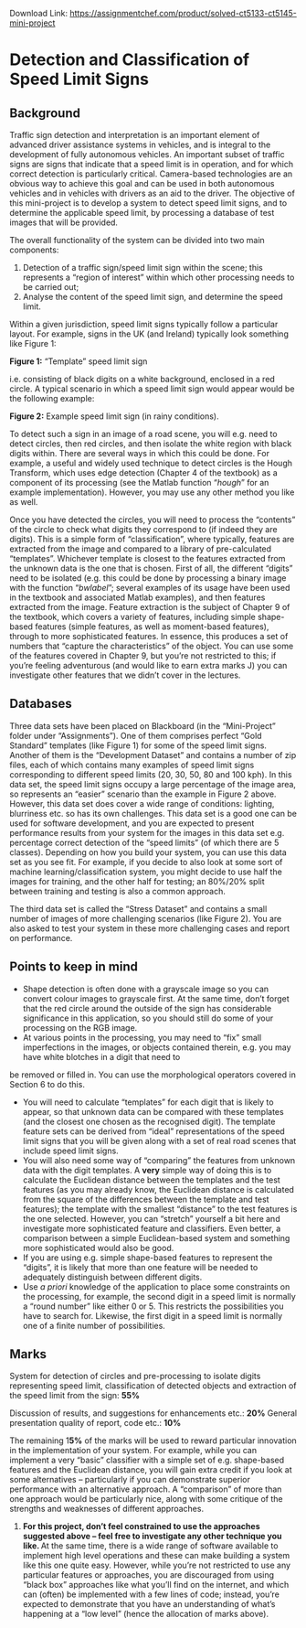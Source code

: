 Download Link: https://assignmentchef.com/product/solved-ct5133-ct5145-mini-project
<br>



<h1>Detection and Classification of Speed Limit Signs</h1>




<h2>Background</h2>




Traffic sign detection and interpretation is an important element of advanced driver assistance systems in vehicles, and is integral to the development of fully autonomous vehicles. An important subset of traffic signs are signs that indicate that a speed limit is in operation, and for which correct detection is particularly critical. Camera-based technologies are an obvious way to achieve this goal and can be used in both autonomous vehicles and in vehicles with drivers as an aid to the driver. The objective of this mini-project is to develop a system to detect speed limit signs, and to determine the applicable speed limit, by processing a database of test images that will be provided.




The overall functionality of the system can be divided into two main components:

<ol>

 <li>Detection of a traffic sign/speed limit sign within the scene; this represents a “region of interest” within which other processing needs to be carried out;</li>

 <li>Analyse the content of the speed limit sign, and determine the speed limit.</li>

</ol>




Within a given jurisdiction, speed limit signs typically follow a particular layout. For example, signs in the UK (and Ireland) typically look something like Figure 1:







<strong>Figure 1:</strong> “Template” speed limit sign




i.e. consisting of black digits on a white background, enclosed in a red circle. A typical scenario in which a speed limit sign would appear would be the following example:







<strong>Figure 2:</strong> Example speed limit sign (in rainy conditions).




To detect such a sign in an image of a road scene, you will e.g. need to detect circles, then red circles, and then isolate the white region with black digits within. There are several ways in which this could be done. For example, a useful and widely used technique to detect circles is the Hough Transform, which uses edge detection (Chapter 4 of the textbook) as a component of its processing (see the Matlab function “<em>hough</em>” for an example implementation). However, you may use any other method you like as well.




Once you have detected the circles, you will need to process the “contents” of the circle to check what digits they correspond to (if indeed they are digits). This is a simple form of “classification”, where typically, features are extracted from the image and compared to a library of pre-calculated “templates”. Whichever template is closest to the features extracted from the unknown data is the one that is chosen. First of all, the different “digits” need to be isolated (e.g. this could be done by processing a binary image with the function “<em>bwlabel</em>”; several examples of its usage have been used in the textbook and associated Matlab examples), and then features extracted from the image. Feature extraction is the subject of Chapter 9 of the textbook, which covers a variety of features, including simple shape-based features (simple features, as well as moment-based features), through to more sophisticated features. In essence, this produces a set of numbers that “capture the characteristics” of the object. You can use some of the features covered in Chapter 9, but you’re not restricted to this; if you’re feeling adventurous (and would like to earn extra marks J) you can investigate other features that we didn’t cover in the lectures.




<h2>Databases</h2>

Three data sets have been placed on Blackboard (in the “Mini-Project” folder under “Assignments”). One of them comprises perfect “Gold Standard” templates (like Figure 1) for some of the speed limit signs. Another of them is the “Development Dataset” and contains a number of zip files, each of which contains many examples of speed limit signs corresponding to different speed limits (20, 30, 50, 80 and 100 kph). In this data set, the speed limit signs occupy a large percentage of the image area, so represents an “easier” scenario than the example in Figure 2 above. However, this data set does cover a wide range of conditions: lighting, blurriness etc. so has its own challenges. This data set is a good one can be used for software development, and you are expected to present performance results from your system for the images in this data set e.g. percentage correct detection of the “speed limits” (of which there are 5 classes). Depending on how you build your system, you can use this data set as you see fit. For example, if you decide to also look at some sort of machine learning/classification system, you might decide to use half the images for training, and the other half for testing; an 80%/20% split between training and testing is also a common approach.




The third data set is called the “Stress Dataset” and contains a small number of images of more challenging scenarios (like Figure 2). You are also asked to test your system in these more challenging cases and report on performance.




<h2>Points to keep in mind</h2>

<ul>

 <li>Shape detection is often done with a grayscale image so you can convert colour images to grayscale first. At the same time, don’t forget that the red circle around the outside of the sign has considerable significance in this application, so you should still do some of your processing on the RGB image.</li>

 <li>At various points in the processing, you may need to “fix” small imperfections in the images, or objects contained therein, e.g. you may have white blotches in a digit that need to</li>

</ul>

be removed or filled in. You can use the morphological operators covered in Section 6 to do this.

<ul>

 <li>You will need to calculate “templates” for each digit that is likely to appear, so that unknown data can be compared with these templates (and the closest one chosen as the recognised digit). The template feature sets can be derived from “ideal” representations of the speed limit signs that you will be given along with a set of real road scenes that include speed limit signs.</li>

 <li>You will also need some way of “comparing” the features from unknown data with the digit templates. A <strong>very</strong> simple way of doing this is to calculate the Euclidean distance between the templates and the test features (as you may already know, the Euclidean distance is calculated from the square of the differences between the template and test features); the template with the smallest “distance” to the test features is the one selected. However, you can “stretch” yourself a bit here and investigate more sophisticated feature and classifiers. Even better, a comparison between a simple Euclidean-based system and something more sophisticated would also be good.</li>

 <li>If you are using e.g. simple shape-based features to represent the “digits”, it is likely that more than one feature will be needed to adequately distinguish between different digits.</li>

 <li>Use <em>a priori</em> knowledge of the application to place some constraints on the processing, for example, the second digit in a speed limit is normally a “round number” like either 0 or 5. This restricts the possibilities you have to search for. Likewise, the first digit in a speed limit is normally one of a finite number of possibilities.</li>

</ul>







<h2>Marks</h2>




System for detection of circles and pre-processing to isolate digits representing speed limit, classification of detected objects and extraction of the speed limit from the sign: <strong>55%</strong>

Discussion of results, and suggestions for enhancements etc.: <strong>20%</strong> General presentation quality of report, code etc.: <strong>10%</strong>




The remaining 1<strong>5%</strong> of the marks will be used to reward particular innovation in the implementation of your system. For example, while you can implement a very “basic” classifier with a simple set of e.g. shape-based features and the Euclidean distance, you will gain extra credit if you look at some alternatives – particularly if you can demonstrate superior performance with an alternative approach. A “comparison” of more than one approach would be particularly nice, along with some critique of the strengths and weaknesses of different approaches.




<ol>

 <li><strong> For this project, don’t feel constrained to use the approaches suggested above – feel free to investigate any other technique you like. </strong>At the same time, there is a wide range of software available to implement high level operations and these can make building a system like this one quite easy. However, while you’re not restricted to use any particular features or approaches, you are discouraged from using “black box” approaches like what you’ll find on the internet, and which can (often) be implemented with a few lines of code; instead, you’re expected to demonstrate that you have an understanding of what’s happening at a “low level” (hence the allocation of marks above).</li>

</ol>








